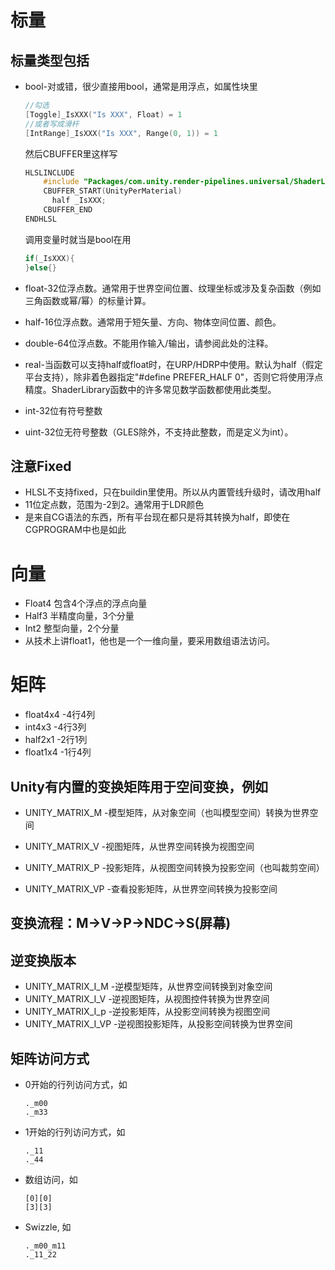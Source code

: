 # 标量

## 标量类型包括

- bool-对或错，很少直接用bool，通常是用浮点，如属性块里

  ```c
  //勾选
  [Toggle]_IsXXX("Is XXX", Float) = 1
  //或者写成滑杆
  [IntRange]_IsXXX("Is XXX", Range(0, 1)) = 1
  ```

  然后CBUFFER里这样写

  ```c
  HLSLINCLUDE
      #include "Packages/com.unity.render-pipelines.universal/ShaderLibrary/Core.hlsl"
      CBUFFER_START(UnityPerMaterial)
      	half _IsXXX;
      CBUFFER_END
  ENDHLSL
  ```

  调用变量时就当是bool在用

  ```c
  if(_IsXXX){
  }else{}
  ```

  

- float-32位浮点数。通常用于世界空间位置、纹理坐标或涉及复杂函数（例如三角函数或幂/幂）的标量计算。

- half-16位浮点数。通常用于短矢量、方向、物体空间位置、颜色。

- double-64位浮点数。不能用作输入/输出，请参阅此处的注释。

- real-当函数可以支持half或float时，在URP/HDRP中使用。默认为half（假定平台支持），除非着色器指定"#define PREFER_HALF 0"，否则它将使用浮点精度。ShaderLibrary函数中的许多常见数学函数都使用此类型。

- int-32位有符号整数

- uint-32位无符号整数（GLES除外，不支持此整数，而是定义为int）。

## 注意Fixed

- HLSL不支持fixed，只在buildin里使用。所以从内置管线升级时，请改用half
- 11位定点数，范围为-2到2。通常用于LDR颜色
- 是来自CG语法的东西，所有平台现在都只是将其转换为half，即使在CGPROGRAM中也是如此

# 向量

- Float4 包含4个浮点的浮点向量
- Half3 半精度向量，3个分量
- Int2 整型向量，2个分量
- 从技术上讲float1，他也是一个一维向量，要采用数组语法访问。

# 矩阵

- float4x4 -4行4列
- int4x3 -4行3列
- half2x1 -2行1列
- float1x4 -1行4列


## Unity有内置的变换矩阵用于空间变换，例如

- UNITY_MATRIX_M -模型矩阵，从对象空间（也叫模型空间）转换为世界空间

- UNITY_MATRIX_V -视图矩阵，从世界空间转换为视图空间

- UNITY_MATRIX_P -投影矩阵，从视图空间转换为投影空间（也叫裁剪空间）

- UNITY_MATRIX_VP -查看投影矩阵，从世界空间转换为投影空间


## 变换流程：M->V->P->NDC->S(屏幕)

## 逆变换版本

- UNITY_MATRIX_I_M -逆模型矩阵，从世界空间转换到对象空间
- UNITY_MATRIX_I_V -逆视图矩阵，从视图控件转换为世界空间
- UNITY_MATRIX_I_p -逆投影矩阵，从投影空间转换为视图空间
- UNITY_MATRIX_I_VP -逆视图投影矩阵，从投影空间转换为世界空间

## 矩阵访问方式

- 0开始的行列访问方式，如 

  ```
  ._m00
  ._m33
  ```

- 1开始的行列访问方式，如 

  ```
  ._11
  ._44
  ```

- 数组访问，如

  ```
  [0][0]
  [3][3]
  ```

- Swizzle, 如

  ```
  ._m00_m11
  ._11_22
  ```

  
